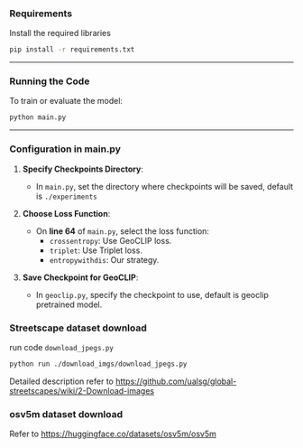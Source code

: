 ### Requirements

Install the required libraries
```bash
pip install -r requirements.txt
```

---

### Running the Code

To train or evaluate the model:

```bash
python main.py
```

---

### Configuration in main.py

1. **Specify Checkpoints Directory**:
   - In `main.py`, set the directory where checkpoints will be saved, default is ```./experiments```

2. **Choose Loss Function**:
   - On **line 64** of `main.py`, select the loss function:
     - `crossentropy`: Use GeoCLIP loss.
     - `triplet`: Use Triplet loss.
     - `entropywithdis`: Our strategy.

3. **Save Checkpoint for GeoCLIP**:
   - In `geoclip.py`, specify the checkpoint to use, default is geoclip pretrained model.


### Streetscape dataset download
run code ```download_jpegs.py```
```bash
python run ./download_imgs/download_jpegs.py
```

Detailed description refer to https://github.com/ualsg/global-streetscapes/wiki/2-Download-images


### osv5m dataset download

Refer to https://huggingface.co/datasets/osv5m/osv5m
